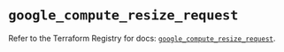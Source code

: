 # `google_compute_resize_request`

Refer to the Terraform Registry for docs: [`google_compute_resize_request`](https://registry.terraform.io/providers/hashicorp/google/6.4.0/docs/resources/compute_resize_request).
